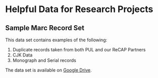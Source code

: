 # Helpful Data for Research Projects

## Sample Marc Record Set

This data set contains examples of the following:

1. Duplicate records taken from both PUL and our ReCAP Partners
2. CJK Data
3. Monograph and Serial records


The data set is available on [Google Drive](https://drive.google.com/drive/u/0/folders/0ANOk9Da7YuGRUk9PVA).
